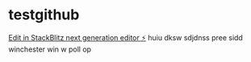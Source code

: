 # testgithub

[Edit in StackBlitz next generation editor ⚡️](https://stackblitz.com/~/github.com/Brunocorpltd/testgithub)
huiu
dksw
sdjdnss
pree
sidd
winchester
win
w
poll
op
